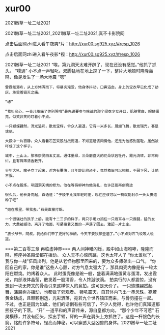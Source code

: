 # xur00
2021嫩草一址二址2021

2021嫩草一址二址2021_2021嫩草一址二址2021,真不卡影院网

点击后面网zhi进入看午夜爽*片：http://xur00.sg925.xyz/#resp_1026

点击后面网zhi进入看午夜影*视：http://xur00.sg925.xyz/#resp_1026

2021嫩草一址二址2021    “唉，第九洞天太难开辟了，现在还没有感觉。”他抓了抓头。    “噗通”    小不点一声轻叱，双脚猛地在地上跺了一下，整片大地顿时隆隆轰鸣，像是发生了一场大地震    “嗯”

    雷霆如瀑布，从上方倾泻而下，将慕炎淹没，他身体抖动，口鼻溢血，身上的宝衣早已化成了劫灰，承受着毁灭之痛。

    “哧”

    “我叫彦心，一会儿揍痛了你别哭哦”最先说要参与赌战的那个绿衣少女开口，肌肤雪白，眼睛很亮，似笑非笑的盯着小不点。

    一只蝴蝶翩然，流光溢彩，散发宝辉，令众人避退，它有一米多长，展翅飞舞，散发瑞光，甚是瑰丽。

    大殿中一片寂静，众人看着石笠双股战战而退，不知道是该同情他，还是为他感到羞耻，居然被吓成了这个样子。

    城中，土山上，那株祭灵四五丈高，通体墨绿，三朵磨盘大的花朵状若牡丹，霞光流转，非常绚烂，且有阵阵清香散开。

    少年大吼，眸子立了起来，对方有重伤，且年龄比他还小，竟然依旧可以相抗，不弱下风，让他不服。

    小不点在锻炼，巩固洞天境的修为。他在等待柳神为他洗礼，也许还能再创奇迹

    很久后，他长身而起，自语道：“子陵不比我年轻时差，现在应该可以一箭就能射杀一头太贵遗种了吧”

    “她在哪里，带我去。”石昊直接打断。

    一个很强壮的孩子上前，能有十二三岁的样子，两只手用力抓住一只鼎耳与一只鼎腿，猛的发力，大鼎被撼动，离开了地面，可紧接着又轰的一声落了回去，激起一片土尘。

    “族长爷爷，阿叔，我给你们带了更好的神酿，今天不要饮那些酒了。”小不点对石飞蛟等人说道。

===第二百零三章 再临虚神界===    两人间神曦闪烁，殿中如山海咆哮，隆隆而鸣，整座神圣殿堂都在摇动。    众人无不心惊肉跳，这也太吓人了    “你太嚣张了，我与你一战”伍风出列，他是从老怪物那里回来的，要为众多师弟出一口气。    “你回自己的家，你是谁”这些人心颤，对方气息太强大了，那具肉壳内像是有一轮太阳在燃烧。灼烤着众人。    此时蛋壳像是碗一般，盛着满满地蛋黄与蛋清，发出霞光，内部液体晶莹，散发着一股清香，令人馋涎欲滴。    拍卖行的人都震惊，没有想到一块无符文的骨竟引来这样惊人的竞拍，这可是天价了。    一只蝴蝶翩然起舞，蒲魔树亦摇动，也都做了旁观者。    狮吼震天，自其体内飞出一串念珠，宛若黄金铸成，且颗颗剔透，光彩洒落，宛若九个世界镇压而来，与骨剪撞在一起。    不过，也正是因为如此，他们的话倒有些可信了，不少人觉得，也许他们真知道那熊孩子的下落。    “开”    一道平和的声音传来，源自皇都方向。    “那个少年不可惹”    石昊横移，并没有回头，探出手臂，砰的一声在肩头上方抓住了。这是一杆银色的长箭，铭刻许多符号，锃亮而神秘，可以穿透大型凶兽的身体。2021嫩草一址二址2021
